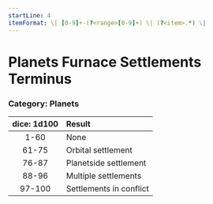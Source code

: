 ```yaml
---
startLine: 4
itemFormat: \| [0-9]+-(?<range>[0-9]+) \| (?<item>.*) \|
---
```

# Planets Furnace Settlements Terminus
### Category: Planets

| dice: 1d100 | Result |
|:----:|:-------|
| 1-60 | None |
| 61-75 | Orbital settlement |
| 76-87 | Planetside settlement |
| 88-96 | Multiple settlements |
| 97-100 | Settlements in conflict |